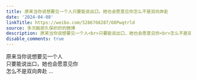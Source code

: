 ```yaml
---
title: 原来当你说想要见一个人只要能说出口，她也会愿意见你怎么不是双向奔赴
date: '2024-04-08'
linkTitle: https://weibo.com/5286768287/O8Pwqtrld
source: 多次婉拒久保织织的微博
description: 原来当你说想要见一个人<br>只要能说出口，她也会愿意见你<br>怎么不是双向奔赴  ...
disable_comments: true
---
```

原来当你说想要见一个人<br>只要能说出口，她也会愿意见你<br>怎么不是双向奔赴  ...
